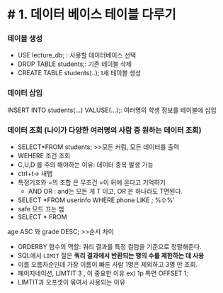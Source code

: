 # # 1.  데이터 베이스 테이블 다루기

### 테이블 생성

- USE lecture_db; : 사용할 데이터베이스 선택
- DROP TABLE students;: 기존 테이블 삭제
- CREATE TABLE students(..); t새 테이블 생성

### 데이터 삽입

INSERT INTO students(…) VALUSE(…);: 여러명의 학생 정보를 테이블에 삽입 

### 데이터 조회 (나이가 다양한 여러명의 사람 중 원하는 데이터 조회)

- SELECT*FROM students; >>모든 커럼, 모든 데이터를 출력
- WEHERE  조건 조회
- C,U,D 를 주의 해야하는 이유: 데이터 중복 발생 가능
- ctrl+t→ 새탭
- 특정기호와 =의 조합 은 무조건 =이 뒤에 온다고 기억하기
    - AND OR : and는 모든 게 T 이고, OR 은 하나라도 T면된다.
- SELECT *FROM userinfo  WHERE phone LIKE ; %수%’
- safe 모드 끄는 법
- SELECT * FROM

age ASC 와 grade DESC; >>순서 차이 

- ORDERBY 함수의 역할: 쿼리 결과를 특정 컬럼을 기준으로 정렬해준다.
- SQL에서 `LIMIT` 절은 **쿼리 결과에서 반환되는 행의 수를 제한하는 데 사용**
- 이름 오름차순인데 가장 이름이 빠른 사람 1명은 제외하고 3명 만 조회.
- 페이지네이션, LIMTIT 3 , 이 중요한 이유 ex) 1p 특면 OFFSET 1;
- LIMTIT과 오프셋이 묶여서 사용되는 이유
